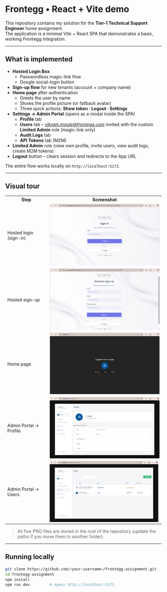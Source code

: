 # Frontegg • React + Vite demo

This repository contains my solution for the **Tier-1 Technical Support Engineer** home assignment.  
The application is a minimal Vite + React SPA that demonstrates a basic, working Frontegg integration.

---

## What is implemented

- **Hosted Login Box**  
  - Passwordless magic-link flow  
  - Google social-login button  
- **Sign-up flow** for new tenants (account + company name)  
- **Home page** after authentication  
  - Greets the user by name  
  - Shows the profile picture (or fallback avatar)  
  - Three quick actions: **Show token · Logout · Settings**  
- **Settings → Admin Portal** (opens as a modal inside the SPA)  
  - **Profile** tab  
  - **Users** tab – *vikram.moule@frontegg.com* invited with the custom **Limited Admin** role (magic-link only)  
  - **Audit Logs** tab  
  - **API Tokens** tab (M2M)  
- **Limited Admin** role (view own profile, invite users, view audit logs, create M2M tokens)  
- **Logout** button – clears session and redirects to the App URL  

The entire flow works locally on `http://localhost:5173`.


---

## Visual tour

<table>
  <tr>
    <th>Step</th><th>Screenshot</th>
  </tr>
  <tr>
    <td>Hosted login (sign-in)</td>
    <td><img src="images/signin.png" width="450"/></td>
  </tr>
  <tr>
    <td>Hosted sign-up</td>
    <td><img src="images/signup.png" width="450"/></td>
  </tr>
  <tr>
    <td>Home page</td>
    <td><img src="images/login.png" width="450"/></td>
  </tr>
  <tr>
    <td>Admin Portal → Profile</td>
    <td><img src="images/settings.png" width="450"/></td>
  </tr>
  <tr>
    <td>Admin Portal → Users</td>
    <td><img src="images/users.png" width="350"/></td>
  </tr>
</table>


> All five PNG files are stored in the root of the repository (update the paths if you move them to another folder).

---

## Running locally

```bash
git clone https://github.com/<your-username>/frontegg-assignment.git
cd frontegg-assignment
npm install
npm run dev         # opens http://localhost:5173
